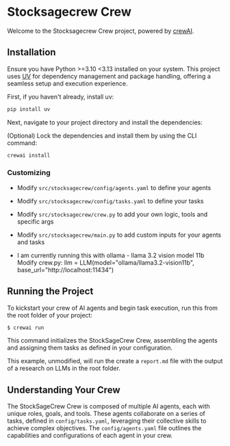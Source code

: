 # Stocksagecrew Crew

Welcome to the Stocksagecrew Crew project, powered by [crewAI](https://crewai.com). 

## Installation

Ensure you have Python >=3.10 <3.13 installed on your system. This project uses [UV](https://docs.astral.sh/uv/) for dependency management and package handling, offering a seamless setup and execution experience.

First, if you haven't already, install uv:

```bash
pip install uv
```

Next, navigate to your project directory and install the dependencies:

(Optional) Lock the dependencies and install them by using the CLI command:
```bash
crewai install
```
### Customizing
- Modify `src/stocksagecrew/config/agents.yaml` to define your agents
- Modify `src/stocksagecrew/config/tasks.yaml` to define your tasks
- Modify `src/stocksagecrew/crew.py` to add your own logic, tools and specific args
- Modify `src/stocksagecrew/main.py` to add custom inputs for your agents and tasks

- I am currently running this with ollama - llama 3.2 vision model 11b
Modify crew.py: 
llm = LLM(model="ollama/llama3.2-vision11b", base_url="http://localhost:11434")

## Running the Project

To kickstart your crew of AI agents and begin task execution, run this from the root folder of your project:

```bash
$ crewai run
```

This command initializes the StockSageCrew Crew, assembling the agents and assigning them tasks as defined in your configuration.

This example, unmodified, will run the create a `report.md` file with the output of a research on LLMs in the root folder.

## Understanding Your Crew

The StockSageCrew Crew is composed of multiple AI agents, each with unique roles, goals, and tools. These agents collaborate on a series of tasks, defined in `config/tasks.yaml`, leveraging their collective skills to achieve complex objectives. The `config/agents.yaml` file outlines the capabilities and configurations of each agent in your crew.

